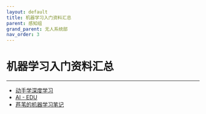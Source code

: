 ```yaml
---
layout: default
title: 机器学习入门资料汇总
parent: 感知组
grand_parent: 无人系统部
nav_order: 3
---
```


# 机器学习入门资料汇总

---

- [动手学深度学习](https://zh.d2l.ai/#)
- [AI - EDU](https://microsoft.github.io/ai-edu/)
- [芦苇的机器学习笔记](https://luweikxy.gitbook.io/machine-learning-notes/)